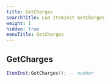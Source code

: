 ```yaml
---
title: GetCharges
searchTitle: Lua ItemInst GetCharges
weight: 1
hidden: true
menuTitle: GetCharges
---
```

## GetCharges
```lua
ItemInst:GetCharges(); -- number
```